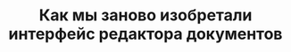 ---
title: Как мы заново изобретали интерфейс редактора документов
period: 2020-04-01
link: https://2020.profsoux.ru/papers/paneli-instrumentov-v-redaktorah-dokumentov-mojofis
cover:
category: "talks"
meta-lang: Russian
meta-year: 2020
meta-people:
meta-publisher: ProfsoUX
---